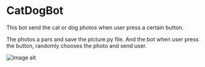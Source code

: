 # CatDogBot
This bot send the cat or dog photos when user press a certain button.


The photos a pars and save the picture.py file. And the bot when user press the button, randomly chooses the photo and send user.


![Image alt](https://github.com/VGgog/picture_for_repo/main/CatDogBot/photo_2022-03-06_17-07-23.jpg)
